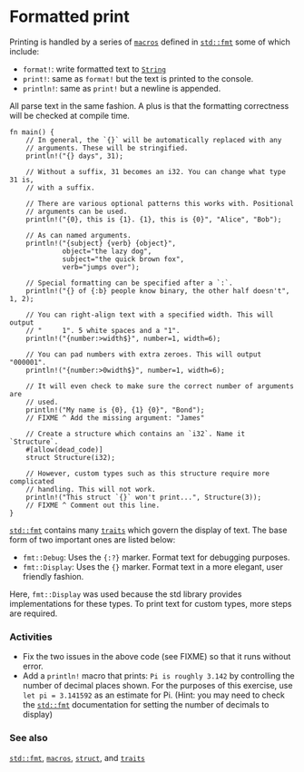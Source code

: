 # Formatted print

Printing is handled by a series of [`macros`][macros] defined in [`std::fmt`][fmt]
some of which include:

* `format!`: write formatted text to [`String`][string]
* `print!`: same as `format!` but the text is printed to the console.
* `println!`: same as `print!` but a newline is appended.

All parse text in the same fashion. A plus is that the formatting correctness will
be checked at compile time.

```rust,editable
fn main() {
    // In general, the `{}` will be automatically replaced with any
    // arguments. These will be stringified.
    println!("{} days", 31);

    // Without a suffix, 31 becomes an i32. You can change what type 31 is,
    // with a suffix.

    // There are various optional patterns this works with. Positional
    // arguments can be used.
    println!("{0}, this is {1}. {1}, this is {0}", "Alice", "Bob");

    // As can named arguments.
    println!("{subject} {verb} {object}",
             object="the lazy dog",
             subject="the quick brown fox",
             verb="jumps over");

    // Special formatting can be specified after a `:`.
    println!("{} of {:b} people know binary, the other half doesn't", 1, 2);

    // You can right-align text with a specified width. This will output
    // "     1". 5 white spaces and a "1".
    println!("{number:>width$}", number=1, width=6);

    // You can pad numbers with extra zeroes. This will output "000001".
    println!("{number:>0width$}", number=1, width=6);

    // It will even check to make sure the correct number of arguments are
    // used.
    println!("My name is {0}, {1} {0}", "Bond");
    // FIXME ^ Add the missing argument: "James"
    
    // Create a structure which contains an `i32`. Name it `Structure`.
    #[allow(dead_code)]
    struct Structure(i32);

    // However, custom types such as this structure require more complicated
    // handling. This will not work.
    println!("This struct `{}` won't print...", Structure(3));
    // FIXME ^ Comment out this line.
}
```

[`std::fmt`][fmt] contains many [`traits`][traits] which govern the display
of text. The base form of two important ones are listed below:

* `fmt::Debug`: Uses the `{:?}` marker. Format text for debugging purposes.
* `fmt::Display`: Uses the `{}` marker. Format text in a more elegant, user
friendly fashion.

Here, `fmt::Display` was used because the std library provides implementations
for these types. To print text for custom types, more steps are required.

### Activities

 * Fix the two issues in the above code (see FIXME) so that it runs without
   error.
 * Add a `println!` macro that prints: `Pi is roughly 3.142` by controlling
   the number of decimal places shown. For the purposes of this exercise,
   use `let pi = 3.141592` as an estimate for Pi. (Hint: you may need to
   check the [`std::fmt`][fmt] documentation for setting the number of
   decimals to display)

### See also

[`std::fmt`][fmt], [`macros`][macros], [`struct`][structs],
and [`traits`][traits]

[fmt]: https://doc.rust-lang.org/std/fmt/
[macros]: /macros.html
[string]: /std/str.html
[structs]: /custom_types/structs.html
[traits]: /trait.html
